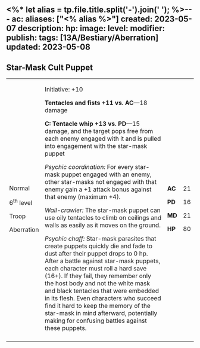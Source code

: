 <%* let alias = tp.file.title.split('-').join(' '); %>---
ac: 
aliases: ["<% alias %>"]
created: 2023-05-07
description: 
hp: 
image: 
level: 
modifier: 
publish: 
tags: [13A/Bestiary/Aberration]
updated: 2023-05-08
---

## Star-Mask Cult Puppet

<table>
<colgroup>
<col style="width: 16%" />
<col style="width: 72%" />
<col style="width: 5%" />
<col style="width: 5%" />
</colgroup>
<tbody>
<tr class="odd">
<td><p>Normal</p>
<p>6<sup>th</sup> level</p>
<p>Troop</p>
<p>Aberration</p></td>
<td><p>Initiative: +10</p>
<p><strong>Tentacles and fists +11 vs. AC</strong>—18 damage</p>
<p><strong>C: Tentacle whip +13 vs. PD</strong>—15 damage, and the
target pops free from each enemy engaged with it and is pulled into
engagement with the star-mask puppet</p>
<p><em>Psychic coordination:</em> For every star-mask puppet engaged
with an enemy, other star-masks not engaged with that enemy gain a +1
attack bonus against that enemy (maximum +4).</p>
<p><em>Wall-crawler:</em> The star-mask puppet can use oily tentacles to
climb on ceilings and walls as easily as it moves on the ground.</p>
<p><em>Psychic chaff:</em> Star-mask parasites that create puppets
quickly die and fade to dust after their puppet drops to 0 hp. After a
battle against star-mask puppets, each character must roll a hard save
(16+). If they fail, they remember only the host body and not the white
mask and black tentacles that were embedded in its flesh. Even
characters who succeed find it hard to keep the memory of the star-mask
in mind afterward, potentially making for confusing battles against
these puppets.</p></td>
<td><p><strong>AC</strong></p>
<p><strong>PD</strong></p>
<p><strong>MD</strong></p>
<p><strong>HP</strong></p></td>
<td><p>21</p>
<p>16</p>
<p>21</p>
<p>80</p></td>
</tr>
<tr class="even">
<td></td>
<td></td>
<td></td>
<td></td>
</tr>
</tbody>
</table>
